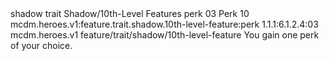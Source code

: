 <ability>
  <metadata>
    <class>shadow</class>
    <feature_type>trait</feature_type>
    <file_dpath>Shadow/10th-Level Features</file_dpath>
    <item_id>perk</item_id>
    <item_index>03</item_index>
    <item_name>Perk</item_name>
    <level>10</level>
    <scc>mcdm.heroes.v1:feature.trait.shadow.10th-level-feature:perk</scc>
    <scdc>1.1.1:6.1.2.4:03</scdc>
    <source>mcdm.heroes.v1</source>
    <type>feature/trait/shadow/10th-level-feature</type>
  </metadata>
  <effects>
    <effect type="mundane">You gain one perk of your choice.</effect>
  </effects>
</ability>
